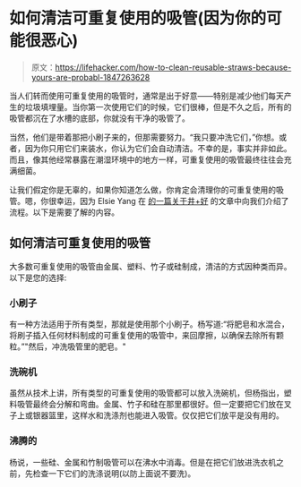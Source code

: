 # 如何清洁可重复使用的吸管(因为你的可能很恶心)

> 原文：<https://lifehacker.com/how-to-clean-reusable-straws-because-yours-are-probabl-1847263628>

当人们转而使用可重复使用的吸管时，通常是出于好意——特别是减少他们每天产生的垃圾填埋量。当你第一次使用它们的时候，它们很棒，但是不久之后，所有的吸管都沉在了水槽的底部，你就没有干净的吸管了。



当然，他们是带着那把小刷子来的，但那需要努力。“我只要冲洗它们，”你想。或者，因为你只用它们来装水，你认为它们会自动清洁。不幸的是，事实并非如此。而且，像其他经常暴露在潮湿环境中的地方一样，可重复使用的吸管最终往往会充满细菌。

让我们假定你是无辜的，如果你知道怎么做，你肯定会清理你的可重复使用的吸管。嗯，你很幸运，因为 Elsie Yang 在 [的一篇关于井+好](https://www.wellandgood.com/reusable-straw-cleaning-tips/) 的文章中向我们介绍了流程。以下是需要了解的内容。

## 如何清洁可重复使用的吸管

大多数可重复使用的吸管由金属、塑料、竹子或硅制成，清洁的方式因种类而异。以下是您的选择:

### 小刷子

有一种方法适用于所有类型，那就是使用那个小刷子。杨写道:“将肥皂和水混合，将刷子插入任何材料制成的可重复使用的吸管中，来回摩擦，以确保去除所有颗粒。”"然后，冲洗吸管里的肥皂。"

### 洗碗机

虽然从技术上讲，所有类型的可重复使用的吸管都可以放入洗碗机，但杨指出，塑料吸管最终会分解和弯曲。金属、竹子和硅在那里都很好。但一定要把它们放在叉子上或银器篮里，这样水和洗涤剂也能进入吸管。仅仅把它们放平是没有用的。

### 沸腾的

杨说，一些硅、金属和竹制吸管可以在沸水中消毒。但是在把它们放进洗衣机之前，先检查一下它们的洗涤说明(以防上面说不要洗)。
